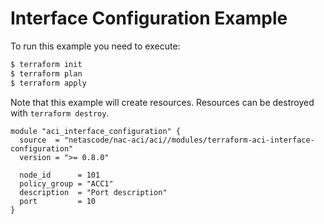 <!-- BEGIN_TF_DOCS -->
# Interface Configuration Example

To run this example you need to execute:

```bash
$ terraform init
$ terraform plan
$ terraform apply
```

Note that this example will create resources. Resources can be destroyed with `terraform destroy`.

```hcl
module "aci_interface_configuration" {
  source  = "netascode/nac-aci/aci//modules/terraform-aci-interface-configuration"
  version = ">= 0.8.0"

  node_id      = 101
  policy_group = "ACC1"
  description  = "Port description"
  port         = 10
}
```
<!-- END_TF_DOCS -->